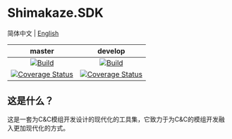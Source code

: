 # Shimakaze.SDK

简体中文 | [English](./README.en.md)

|master|develop|
|:-:|:-:|
|[![Build](https://github.com/ShimakazeProject/Shimakaze.Sdk/actions/workflows/build.yml/badge.svg?branch=master&event=push)](https://github.com/ShimakazeProject/Shimakaze.Sdk/actions/workflows/build.yml)|[![Build](https://github.com/ShimakazeProject/Shimakaze.Sdk/actions/workflows/build.yml/badge.svg?branch=develop&event=push)](https://github.com/ShimakazeProject/Shimakaze.Sdk/actions/workflows/build.yml)|
|[![Coverage Status](https://coveralls.io/repos/github/ShimakazeProject/Shimakaze.Sdk/badge.svg?branch=master)](https://coveralls.io/github/ShimakazeProject/Shimakaze.Sdk?branch=master)|[![Coverage Status](https://coveralls.io/repos/github/ShimakazeProject/Shimakaze.Sdk/badge.svg?branch=develop)](https://coveralls.io/github/ShimakazeProject/Shimakaze.Sdk?branch=develop)|

## 这是什么？

这是一套为C&C模组开发设计的现代化的工具集，它致力于为C&C的模组开发融入更加现代化的方式。

